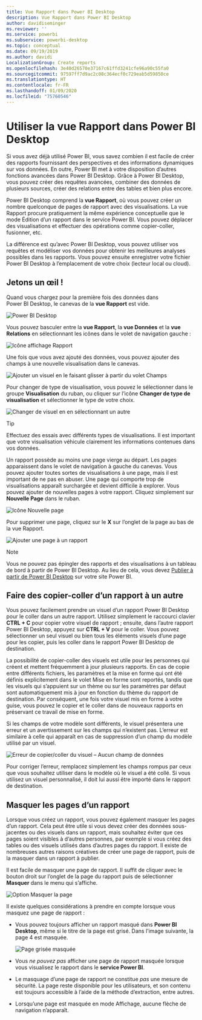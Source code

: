 ```yaml
---
title: Vue Rapport dans Power BI Desktop
description: Vue Rapport dans Power BI Desktop
author: davidiseminger
ms.reviewer: ''
ms.service: powerbi
ms.subservice: powerbi-desktop
ms.topic: conceptual
ms.date: 09/19/2019
ms.author: davidi
LocalizationGroup: Create reports
ms.openlocfilehash: 3e40d26570e37167c61ffd3241cfe96a90c55fa0
ms.sourcegitcommit: 97597ff7d9ac2c08c364ecf0c729eab5d59850ce
ms.translationtype: HT
ms.contentlocale: fr-FR
ms.lasthandoff: 01/09/2020
ms.locfileid: "75760546"
---
```

# <a name="work-with-report-view-in-power-bi-desktop"></a>Utiliser la vue Rapport dans Power BI Desktop
Si vous avez déjà utilisé Power BI, vous savez combien il est facile de créer des rapports fournissant des perspectives et des informations dynamiques sur vos données. En outre, Power BI met à votre disposition d’autres fonctions avancées dans Power BI Desktop. Grâce  à Power BI Desktop, vous pouvez créer des requêtes avancées, combiner des données de plusieurs sources, créer des relations entre des tables et bien plus encore.

Power BI Desktop comprend la **vue Rapport**, où vous pouvez créer un nombre quelconque de pages de rapport avec des visualisations. La vue Rapport procure pratiquement la même expérience conceptuelle que le mode Édition d’un rapport dans le service Power BI. Vous pouvez déplacer des visualisations et effectuer des opérations comme copier-coller, fusionner, etc.

La différence est qu’avec Power BI Desktop, vous pouvez utiliser vos requêtes et modéliser vos données pour obtenir les meilleures analyses possibles dans les rapports. Vous pouvez ensuite enregistrer votre fichier Power BI Desktop à l’emplacement de votre choix (lecteur local ou cloud).

## <a name="lets-take-a-look"></a>Jetons un œil !
Quand vous chargez pour la première fois des données dans Power BI Desktop, le canevas de la **vue Rapport** est vide.

![Power BI Desktop](media/desktop-report-view/pbi_reportviewinpbidesigner_reportview.png)

Vous pouvez basculer entre la **vue Rapport**, la **vue Données** et la **vue Relations** en sélectionnant les icônes dans le volet de navigation gauche :

![Icône affichage Rapport](media/desktop-report-view/pbi_reportviewinpbidesigner_changeview.png)

Une fois que vous avez ajouté des données, vous pouvez ajouter des champs à une nouvelle visualisation dans le canevas.

![Ajouter un visuel en le faisant glisser à partir du volet Champs](media/desktop-report-view/pbid_reportview_addvis.gif)

Pour changer de type de visualisation, vous pouvez le sélectionner dans le groupe **Visualisation** du ruban, ou cliquer sur l’icône **Changer de type de visualisation** et sélectionner le type de votre choix.

![Changer de visuel en en sélectionnant un autre](media/desktop-report-view/pbid_reportview_changevis.gif)

> [!TIP]
> Effectuez des essais avec différents types de visualisations. Il est important que votre visualisation véhicule clairement les informations contenues dans vos données.

Un rapport possède au moins une page vierge au départ. Les pages apparaissent dans le volet de navigation à gauche du canevas. Vous pouvez ajouter toutes sortes de visualisations à une page, mais il est important de ne pas en abuser. Une page qui comporte trop de visualisations apparaît surchargée et devient difficile à explorer. Vous pouvez ajouter de nouvelles pages à votre rapport. Cliquez simplement sur **Nouvelle Page** dans le ruban.

![Icône Nouvelle page](media/desktop-report-view/pbidesignerreportviewnewpage.png)

Pour supprimer une page, cliquez sur le **X** sur l’onglet de la page au bas de la vue Rapport.

![Ajouter une page à un rapport](media/desktop-report-view/pbi_reportviewinpbidesigner_deletepage.png)

> [!NOTE]
> Vous ne pouvez pas épingler des rapports et des visualisations à un tableau de bord à partir de Power BI Desktop. Au lieu de cela, vous devez [Publier à partir de Power BI Desktop](desktop-upload-desktop-files.md) sur votre site Power BI.

## <a name="copy-and-paste-between-reports"></a>Faire des copier-coller d’un rapport à un autre

Vous pouvez facilement prendre un visuel d’un rapport Power BI Desktop pour le coller dans un autre rapport. Utilisez simplement le raccourci clavier **CTRL + C** pour copier votre visuel de rapport ; ensuite, dans l’autre rapport Power BI Desktop, appuyez sur **CTRL + V** pour le coller. Vous pouvez sélectionner un seul visuel ou bien tous les éléments visuels d’une page pour les copier, puis les coller dans le rapport Power BI Desktop de destination. 

La possibilité de copier-coller des visuels est utile pour les personnes qui créent et mettent fréquemment à jour plusieurs rapports. En cas de copie entre différents fichiers, les paramètres et la mise en forme qui ont été définis explicitement dans le volet Mise en forme sont reportés, tandis que les visuels qui s’appuient sur un thème ou sur les paramètres par défaut sont automatiquement mis à jour en fonction du thème du rapport de destination. Par conséquent, une fois votre visuel mis en forme à votre guise, vous pouvez le copier et le coller dans de nouveaux rapports en préservant ce travail de mise en forme.

Si les champs de votre modèle sont différents, le visuel présentera une erreur et un avertissement sur les champs qui n’existent pas. L’erreur est similaire à celle qui apparaît en cas de suppression d’un champ du modèle utilisé par un visuel. 

![Erreur de copier/coller du visuel – Aucun champ de données](media/desktop-report-view/report-view_07.png)

Pour corriger l’erreur, remplacez simplement les champs rompus par ceux que vous souhaitez utiliser dans le modèle où le visuel a été collé. Si vous utilisez un visuel personnalisé, il doit lui aussi être importé dans le rapport de destination.




## <a name="hide-report-pages"></a>Masquer les pages d’un rapport

Lorsque vous créez un rapport, vous pouvez également masquer les pages d’un rapport. Cela peut être utile si vous devez créer des données sous-jacentes ou des visuels dans un rapport, mais souhaitez éviter que ces pages soient visibles à d’autres personnes, par exemple si vous créez des tables ou des visuels utilisés dans d’autres pages du rapport. Il existe de nombreuses autres raisons créatives de créer une page de rapport, puis de la masquer dans un rapport à publier. 

Il est facile de masquer une page de rapport. Il suffit de cliquer avec le bouton droit sur l’onglet de la page du rapport puis de sélectionner **Masquer** dans le menu qui s’affiche.

![Option Masquer la page](media/desktop-report-view/report-view_05.png)

Il existe quelques considérations à prendre en compte lorsque vous masquez une page de rapport :

* Vous pouvez toujours afficher un rapport masqué dans **Power BI Desktop**, même si le titre de la page est grisé. Dans l’image suivante, la page 4 est masquée.

    ![Page grisée masquée](media/desktop-report-view/report-view_06.png)

* Vous *ne pouvez pas* afficher une page de rapport masquée lorsque vous visualisez le rapport dans le **service Power BI**.

* Le masquage d’une page de rapport ne constitue *pas* une mesure de sécurité. La page reste disponible pour les utilisateurs, et son contenu est toujours accessible à l’aide de la méthode d’extraction, entre autres.

* Lorsqu’une page est masquée en mode Affichage, aucune flèche de navigation n’apparaît.


